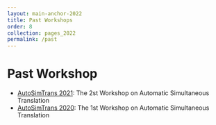 ```yaml
---
layout: main-anchor-2022
title: Past Workshops
order: 8
collection: pages_2022
permalink: /past
---
```


# Past Workshop

- [AutoSimTrans 2021](2021): The 2st Workshop on Automatic Simultaneous Translation
- [AutoSimTrans 2020](2020): The 1st Workshop on Automatic Simultaneous Translation
